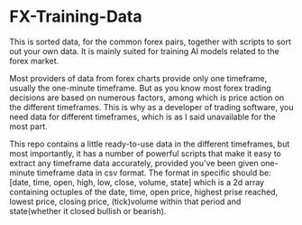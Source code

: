 # FX-Training-Data
This is sorted data, for the common forex pairs, together with scripts to sort out your own data. It is mainly suited for training AI models related to the forex market.

Most providers of data from forex charts provide only one timeframe, usually the one-minute timeframe. But as you know most forex trading decisions are 
based on numerous factors, among which is price action on the different timeframes. This is why as a developer of trading software, you need data for 
different timeframes, which is as I said unavailable for the most part.

This repo contains a little ready-to-use data in the different timeframes, but most importantly, it has a number of powerful scripts that make it easy to 
extract any timeframe data accurately, provided you've been given one-minute timeframe data in csv format. The format in specific should be:
      [date, time, open, high, low, close, volume, state]
which is a 2d array containing octuples of the date, time, open price, highest prise reached, lowest price, closing price, (tick)volume within that period and state(whether it closed bullish or bearish).

